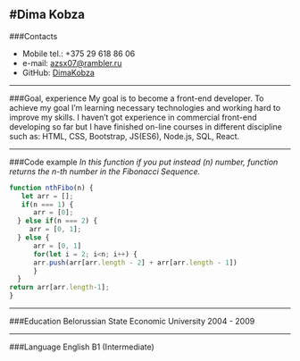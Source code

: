 #Dima Kobza
---


###Contacts
- Mobile tel.: +375 29 618 86 06
- e-mail: azsx07@rambler.ru
- GitHub: [DimaKobza](https://github.com/DimaKoba)

---

###Goal, experience
My goal is to become a front-end developer.
To achieve my goal I’m learning necessary technologies and working hard to improve my skills.
I haven’t got experience in commercial front-end developing so far but I have finished on-line courses in different discipline such as: HTML, CSS, Bootstrap, JS(ES6), Node.js, SQL, React.

---

###Code example
*In this function if you put instead (n) number, function returns the n-th number in the Fibonacci Sequence.*
```javascript
function nthFibo(n) {
   let arr = [];
   if(n === 1) {
      arr = [0];
  } else if(n === 2) {
     arr = [0, 1];
  } else {
      arr = [0, 1]
      for(let i = 2; i<n; i++) {
      arr.push(arr[arr.length - 2] + arr[arr.length - 1])
      }
  }
return arr[arr.length-1];
}
```
---

###Education
Belorussian State Economic University 2004 - 2009

---
###Language
English B1 (Intermediate)